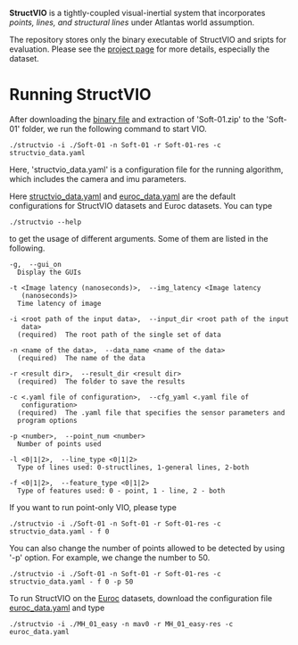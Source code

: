 **StructVIO** is a tightly-coupled visual-inertial system that incorporates *points, lines, and structural lines* under Atlantas world assumption.

The repository stores only the binary executable of StructVIO and sripts for evaluation. Please see the [project page](http://drone.sjtu.edu.cn/dpzou/project/structvio.html) for more details, especially the dataset.

# Running StructVIO
After downloading the [binary file](https://github.com/danping/structvio/blob/master/binary/structvio) and extraction of 'Soft-01.zip' to the 'Soft-01' folder, we run the following command to start VIO.
```shell
./structvio -i ./Soft-01 -n Soft-01 -r Soft-01-res -c structvio_data.yaml
```
Here, 'structvio_data.yaml' is a configuration file for the running algorithm, which includes the camera and imu parameters.

Here [structvio_data.yaml](https://github.com/danping/structvio/blob/master/structvio_data.yaml) and [euroc_data.yaml](https://github.com/danping/structvio/blob/master/euroc_data.yaml) are the default configurations for StructVIO datasets and Euroc datasets. You can type
```shell
./structvio --help
```
to get the usage of different arguments. Some of them are listed in the following.
```shell
-g,  --gui_on
  Display the GUIs

-t <Image latency (nanoseconds)>,  --img_latency <Image latency
   (nanoseconds)>
  Time latency of image

-i <root path of the input data>,  --input_dir <root path of the input
   data>
  (required)  The root path of the single set of data

-n <name of the data>,  --data_name <name of the data>
  (required)  The name of the data

-r <result dir>,  --result_dir <result dir>
  (required)  The folder to save the results

-c <.yaml file of configuration>,  --cfg_yaml <.yaml file of
   configuration>
  (required)  The .yaml file that specifies the sensor parameters and
  program options

-p <number>,  --point_num <number>
  Number of points used

-l <0|1|2>,  --line_type <0|1|2>
  Type of lines used: 0-structlines, 1-general lines, 2-both

-f <0|1|2>,  --feature_type <0|1|2>
  Type of features used: 0 - point, 1 - line, 2 - both
```
If you want to run point-only VIO, please type
```shell
./structvio -i ./Soft-01 -n Soft-01 -r Soft-01-res -c structvio_data.yaml - f 0
```
You can also change the number of points allowed to be detected by using '-p' option. For example, we change the number to 50.
```shell
./structvio -i ./Soft-01 -n Soft-01 -r Soft-01-res -c structvio_data.yaml - f 0 -p 50
```
To run StructVIO on the [Euroc](https://projects.asl.ethz.ch/datasets/doku.php?id=kmavvisualinertialdatasets) datasets, download the configuration file  [euroc_data.yaml](https://github.com/danping/structvio/blob/master/euroc_data.yaml) and type
```shell
./structvio -i ./MH_01_easy -n mav0 -r MH_01_easy-res -c euroc_data.yaml
```
